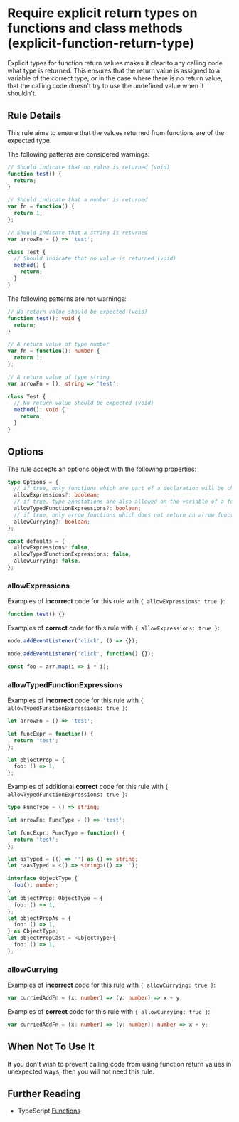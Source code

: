 # Require explicit return types on functions and class methods (explicit-function-return-type)

Explicit types for function return values makes it clear to any calling code what type is returned.
This ensures that the return value is assigned to a variable of the correct type; or in the case
where there is no return value, that the calling code doesn't try to use the undefined value when it
shouldn't.

## Rule Details

This rule aims to ensure that the values returned from functions are of the expected type.

The following patterns are considered warnings:

```ts
// Should indicate that no value is returned (void)
function test() {
  return;
}

// Should indicate that a number is returned
var fn = function() {
  return 1;
};

// Should indicate that a string is returned
var arrowFn = () => 'test';

class Test {
  // Should indicate that no value is returned (void)
  method() {
    return;
  }
}
```

The following patterns are not warnings:

```ts
// No return value should be expected (void)
function test(): void {
  return;
}

// A return value of type number
var fn = function(): number {
  return 1;
};

// A return value of type string
var arrowFn = (): string => 'test';

class Test {
  // No return value should be expected (void)
  method(): void {
    return;
  }
}
```

## Options

The rule accepts an options object with the following properties:

```ts
type Options = {
  // if true, only functions which are part of a declaration will be checked
  allowExpressions?: boolean;
  // if true, type annotations are also allowed on the variable of a function expression rather than on the function directly.
  allowTypedFunctionExpressions?: boolean;
  // if true, only arrow functions which does not return an arrow function will be checked
  allowCurrying?: boolean;
};

const defaults = {
  allowExpressions: false,
  allowTypedFunctionExpressions: false,
  allowCurrying: false,
};
```

### allowExpressions

Examples of **incorrect** code for this rule with `{ allowExpressions: true }`:

```ts
function test() {}
```

Examples of **correct** code for this rule with `{ allowExpressions: true }`:

```ts
node.addEventListener('click', () => {});

node.addEventListener('click', function() {});

const foo = arr.map(i => i * i);
```

### allowTypedFunctionExpressions

Examples of **incorrect** code for this rule with `{ allowTypedFunctionExpressions: true }`:

```ts
let arrowFn = () => 'test';

let funcExpr = function() {
  return 'test';
};

let objectProp = {
  foo: () => 1,
};
```

Examples of additional **correct** code for this rule with `{ allowTypedFunctionExpressions: true }`:

```ts
type FuncType = () => string;

let arrowFn: FuncType = () => 'test';

let funcExpr: FuncType = function() {
  return 'test';
};

let asTyped = (() => '') as () => string;
let caasTyped = <() => string>(() => '');

interface ObjectType {
  foo(): number;
}
let objectProp: ObjectType = {
  foo: () => 1,
};
let objectPropAs = {
  foo: () => 1,
} as ObjectType;
let objectPropCast = <ObjectType>{
  foo: () => 1,
};
```

### allowCurrying

Examples of **incorrect** code for this rule with `{ allowCurrying: true }`:

```ts
var curriedAddFn = (x: number) => (y: number) => x + y;
```

Examples of **correct** code for this rule with `{ allowCurrying: true }`:

```ts
var curriedAddFn = (x: number) => (y: number): number => x + y;
```

## When Not To Use It

If you don't wish to prevent calling code from using function return values in unexpected ways, then
you will not need this rule.

## Further Reading

- TypeScript [Functions](https://www.typescriptlang.org/docs/handbook/functions.html#function-types)
